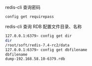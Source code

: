 
redis-cli 查询密码 

```
config get requirepass
```

redis-cli 查询 RDB 配置文件目录、名称

```sh
127.0.0.1:6379> config get dir
dir
/root/soft/redis-7.4-rc2/data
127.0.0.1:6379> config get dbfilename
dbfilename
dump-192.168.58.10-6379.rdb
```